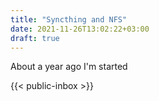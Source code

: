```yaml
---
title: "Syncthing and NFS"
date: 2021-11-26T13:02:22+03:00
draft: true
---
```



About a year ago I'm started 


{{< public-inbox \>}}
